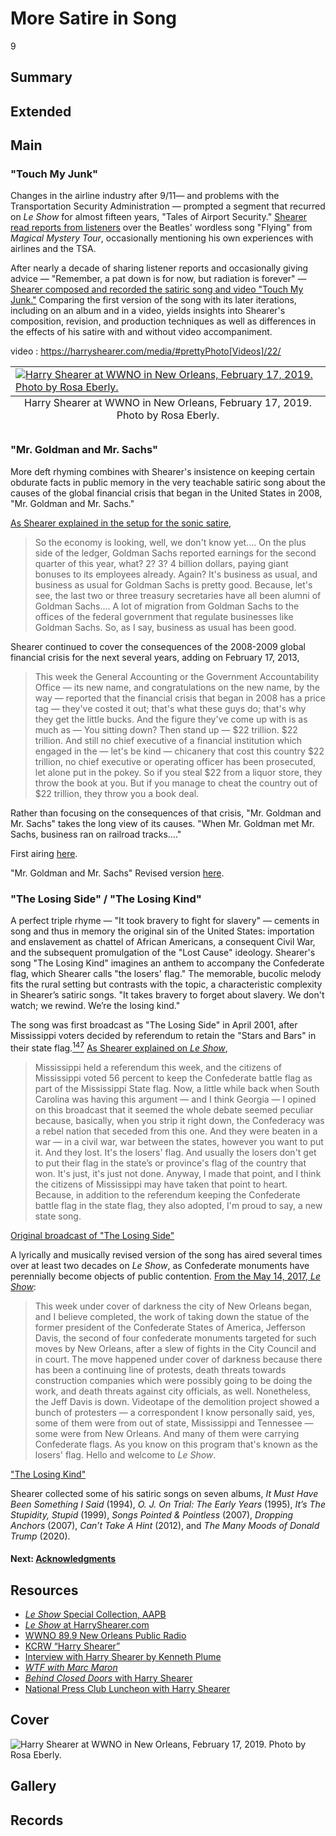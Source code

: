 # More Satire in Song

9

## Summary

## Extended

## Main

### "Touch My Junk"

Changes in the airline industry after 9/11— and problems with the Transportation Security Administration — prompted a segment that recurred on *Le Show* for almost fifteen years, "Tales of Airport Security." [Shearer read reports from listeners](https://americanarchive.org/catalog/cpb-aacip-3eebdbbf9f1?start=1215.58&end=1513.71) over the Beatles' wordless song "Flying" from *Magical Mystery Tour*, occasionally mentioning his own experiences with airlines and the TSA.

After nearly a decade of sharing listener reports and occasionally giving advice — "Remember, a pat down is for now, but radiation is forever" — [Shearer composed and recorded the satiric song and video "Touch My Junk."](https://americanarchive.org/catalog/cpb-aacip-94783922534?start=3175.69&end=3309.61) Comparing the first version of the song with its later iterations, including on an album and in a video, yields insights into Shearer's composition, revision, and production techniques as well as differences in the effects of his satire with and without video accompaniment.

video : https://harryshearer.com/media/#prettyPhoto[Videos]/22/ 

<table class="exhibit-image med-image right">
<caption align="bottom" class="exhibit-caption">Harry Shearer at WWNO in New Orleans, February 17, 2019. Photo by Rosa Eberly.</caption>
<tr><td><a href="https://s3.amazonaws.com/americanarchive.org/exhibits/shearer-leshowmain-cropped.jpg" target="_blank"><img src="https://s3.amazonaws.com/americanarchive.org/exhibits/shearer-leshowmain-cropped.jpg" class="big-image" alt="Harry Shearer at WWNO in New Orleans, February 17, 2019. Photo by Rosa Eberly."/></a></td></tr>
</table>

### "Mr. Goldman and Mr. Sachs"

More deft rhyming combines with Shearer's insistence on keeping certain obdurate facts in public memory in the very teachable satiric song about the causes of the global financial crisis that began in the United States in 2008, "Mr. Goldman and Mr. Sachs."

[As Shearer explained in the setup for the sonic satire](https://americanarchive.org/catalog/cpb-aacip-59a2105f8cb?start=2867.28&end=2941.14), 

> So the economy is looking, well, we don't know yet…. On the plus side of the ledger, Goldman Sachs reported earnings for the second quarter of this year, what? 2? 3? 4 billion dollars, paying giant bonuses to its employees already. Again? It's business as usual, and business as usual for Goldman Sachs is pretty good. Because, let's see, the last two or three treasury secretaries have all been alumni of Goldman Sachs…. A lot of migration from Goldman Sachs to the offices of the federal government that regulate businesses like Goldman Sachs. So, as I say, business as usual has been good.

Shearer continued to cover the consequences of the 2008-2009 global financial crisis for the next several years, adding on February 17, 2013, 

> This week the General Accounting or the Government Accountability Office — its new name, and congratulations on the new name, by the way — reported that the financial crisis that began in 2008 has a price tag — they've costed it out; that's what these guys do; that's why they get the little bucks. And the figure they've come up with is as much as — You sitting down? Then stand up — $22 trillion. $22 trillion. And still no chief executive of a financial institution which engaged in the — let's be kind — chicanery that cost this country $22 trillion, no chief executive or operating officer has been prosecuted, let alone put in the pokey. So if you steal $22 from a liquor store, they throw the book at you. But if you manage to cheat the country out of $22 trillion, they throw you a book deal. 

Rather than focusing on the consequences of that crisis, "Mr. Goldman and Mr. Sachs" takes the long view of its causes. "When Mr. Goldman met Mr. Sachs, business ran on railroad tracks…."

First airing [here](https://americanarchive.org/catalog/cpb-aacip-59a2105f8cb?start=2941.34&end=3274.82).

"Mr. Goldman and Mr. Sachs"
Revised version [here](https://americanarchive.org/catalog/cpb-aacip-1f1a6ef4d4e?start=2539.54&end=2948).

### "The Losing Side" / "The Losing Kind"

A perfect triple rhyme — "It took bravery to fight for slavery" — cements in song and thus in memory the original sin of the United States: importation and enslavement as chattel of African Americans, a consequent Civil War, and the subsequent promulgation of the "Lost Cause" ideology. Shearer's song "The Losing Kind" imagines an anthem to accompany the Confederate flag, which Shearer calls "the losers' flag." The memorable, bucolic melody fits the rural setting but contrasts with the topic, a characteristic complexity in Shearer’s satiric songs. "It takes bravery to forget about slavery. We don't watch; we rewind. We’re the losing kind."

The song was first broadcast as "The Losing Side" in April 2001, after Mississippi voters decided by referendum to retain the "Stars and Bars" in their state flag.[<sup>147</sup>](/exhibits/le-show/notes#147) [As Shearer explained on *Le Show*](https://americanarchive.org/catalog/cpb-aacip-a3be1e511f8?start=2110.59&end=2183.9), 

> Mississippi held a referendum this week, and the citizens of Mississippi voted 56 percent to keep the Confederate battle flag as part of the Mississippi State flag. Now, a little while back when South Carolina was having this argument — and I think Georgia — I opined on this broadcast that it seemed the whole debate seemed peculiar because, basically, when you strip it right down, the Confederacy was a rebel nation that seceded from this one. And they were beaten in a war — in a civil war, war between the states, however you want to put it. And they lost. It's the losers' flag. And usually the losers don't get to put their flag in the state’s or province's flag of the country that won. It's just, it's just not done. Anyway, I made that point, and I think the citizens of Mississippi may have taken that point to heart. Because, in addition to the referendum keeping the Confederate battle flag in the state flag, they also adopted, I'm proud to say, a new state song.

[Original broadcast of "The Losing Side"](https://americanarchive.org/catalog/cpb-aacip-a3be1e511f8?start=2184.9&end=2418.54)

A lyrically and musically revised version of the song has aired several times over at least two decades on *Le Show*, as Confederate monuments have perennially become objects of public contention. [From the May 14, 2017, *Le Show*](https://americanarchive.org/catalog/cpb-aacip-d28e2730efe?start=233.71&end=328.84):

> This week under cover of darkness the city of New Orleans began, and I believe completed, the work of taking down the statue of the former president of the Confederate States of America, Jefferson Davis, the second of four confederate monuments targeted for such moves by New Orleans, after a slew of fights in the City Council and in court. The move happened under cover of darkness because there has been a continuing line of protests, death threats towards construction companies which were possibly going to be doing the work, and death threats against city officials, as well. Nonetheless, the Jeff Davis is down. Videotape of the demolition project showed a bunch of protesters — a correspondent I know personally said, yes, some of them were from out of state, Mississippi and Tennessee — some were from New Orleans. And many of them were carrying Confederate flags. As you know on this program that's known as the losers' flag. Hello and welcome to *Le Show*.

["The Losing Kind"](https://americanarchive.org/catalog/cpb-aacip-d28e2730efe?start=328.25&end=529.92)

Shearer collected some of his satiric songs on seven albums, *It Must Have Been Something I Said* (1994), *O. J. On Trial: The Early Years* (1995), *It’s The Stupidity, Stupid* (1999), *Songs Pointed & Pointless* (2007), *Dropping Anchors* (2007), *Can’t Take A Hint* (2012), and *The Many Moods of Donald Trump* (2020). 

#### Next: [Acknowledgments](/exhibits/le-show/5-acknowledgements)

## Resources

- [*Le Show* Special Collection, AAPB](https://americanarchive.org/special_collections/le-show-collection)
- [*Le Show* at HarryShearer.com](https://harryshearer.com/le-show/)
- [WWNO 89.9 New Orleans Public Radio](https://www.wwno.org/)
- [KCRW “Harry Shearer”](https://www.kcrw.com/@@search?q=%22harry%20shearer%22)
- [Interview with Harry Shearer by Kenneth Plume](https://www.ign.com/articles/2000/02/10/interview-with-harry-shearer-part-2-of-4)
- [*WTF with Marc Maron*](https://www.wtfpod.com/podcast/episodes/episode_578_-_harry_shearer)
- [*Behind Closed Doors* with Harry Shearer](https://www.youtube.com/watch?v=jC_2tl7XhhQ)
- [National Press Club Luncheon with Harry Shearer](https://www.press.org/newsroom/video/npc-luncheon-harry-shearer)

## Cover
  <img title="Cover Image" alt="Harry Shearer at WWNO in New Orleans, February 17, 2019. Photo by Rosa Eberly." src="https://s3.amazonaws.com/americanarchive.org/exhibits/shearer-leshowmain-cropped.jpg">

## Gallery

## Records

